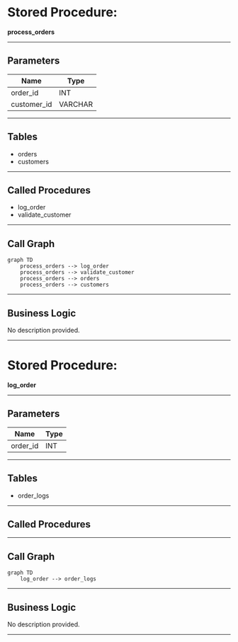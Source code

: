 # Stored Procedure:
**process_orders**

---

## Parameters

| Name | Type |
|------|------|
| order_id | INT |
| customer_id | VARCHAR |

---

## Tables

- orders
- customers

---

## Called Procedures

- log_order
- validate_customer

---

## Call Graph

```mermaid
graph TD
    process_orders --> log_order
    process_orders --> validate_customer
    process_orders --> orders
    process_orders --> customers
```

---

## Business Logic

No description provided.


---


# Stored Procedure:
**log_order**

---

## Parameters

| Name | Type |
|------|------|
| order_id | INT |

---

## Tables

- order_logs

---

## Called Procedures


---

## Call Graph

```mermaid
graph TD
    log_order --> order_logs
```

---

## Business Logic

No description provided.


---

